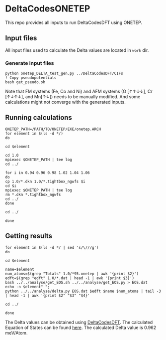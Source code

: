 # DeltaCodesONETEP

This repo provides all inputs to run DeltaCodesDFT using ONETEP.

## Input files
All input files used to calculate the Delta values are located in `work`
dir.

### Generate input files
```
python onetep_DELTA_test_gen.py ../DeltaCodesDFT/CIFs
! Copy pseudopotentials
bash get_pseudo.sh
```
Note that FM systems (Fe, Co and Ni) and AFM systems (O [↑↑↓↓], Cr [↑↓↑↓], and 
Mn[↑↓]) needs to be manually modified. And some calculations might not converge
with the generated inputs.

## Running calculations
```
ONETEP_PATH=/PATH/TO/ONETEP/EXE/onetep.ARCH
for element in $(ls -d */)
do

cd $element

cd 1.0
mpiexec $ONETEP_PATH | tee log
cd ../

for i in 0.94 0.96 0.98 1.02 1.04 1.06
do
cp 1.0/*.dkn 1.0/*.tightbox_ngwfs $i
cd $i
mpiexec $ONETEP_PATH | tee log
rm *.dkn *.tightbox_ngwfs
cd ../
done

cd ../

done
```

## Getting results
```
for element in $(ls -d */ | sed 's/\///g')
do

cd $element

name=$element
num_atoms=$(grep "Totals" 1.0/*95.onetep | awk '{print $2}')
edft=$(grep "edft" 1.0/*.dat | head -1 | awk '{print $3}')
bash ../../analyse/get_EOS.sh ../../analyse/get_EOS.py > EOS.dat
echo -n $element" ";
python ../../analyse/delta.py EOS.dat $edft $name $num_atoms | tail -3 | head -1 | awk '{print $2" "$3" "$4}'

cd ../

done
```
The Delta values can be obtained using
[DeltaCodesDFT](https://github.com/molmod/DeltaCodesDFT). The calculated
Equation of States can be found [here](./ONETEP.txt). The calculated Delta value
is 0.962 meV/Atom.
